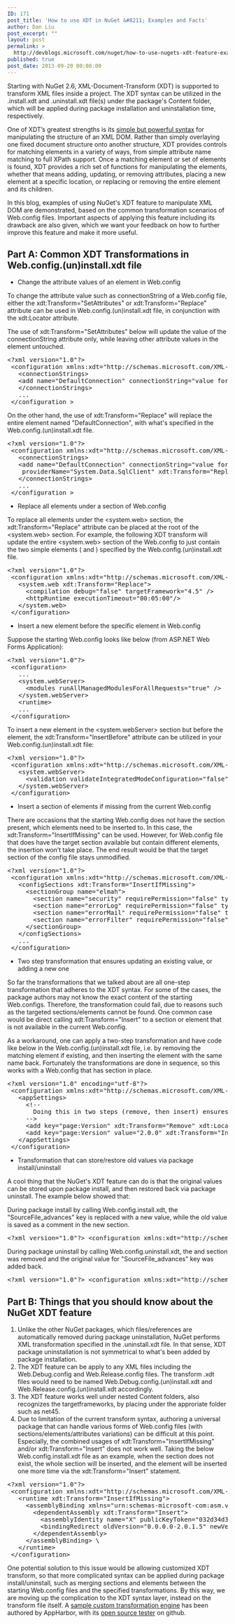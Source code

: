 ```yaml
---
ID: 171
post_title: 'How to use XDT in NuGet &#8211; Examples and Facts'
author: Dan Liu
post_excerpt: ""
layout: post
permalink: >
  http://devblogs.microsoft.com/nuget/how-to-use-nugets-xdt-feature-examples-and-facts/
published: true
post_date: 2013-09-20 00:00:00
---
```

Starting with NuGet 2.6, XML-Document-Transform (XDT) is supported to transform XML files inside a project. The XDT syntax can be utilized in the .install.xdt and .uninstall.xdt file(s) under the package's Content folder, which will be applied during package installation and uninstallation time, respectively.

One of XDT’s greatest strengths is its [simple but powerful syntax][1] for manipulating the structure of an XML DOM. Rather than simply overlaying one fixed document structure onto another structure, XDT provides controls for matching elements in a variety of ways, from simple attribute name matching to full XPath support. Once a matching element or set of elements is found, XDT provides a rich set of functions for manipulating the elements, whether that means adding, updating, or removing attributes, placing a new element at a specific location, or replacing or removing the entire element and its children.

In this blog, examples of using NuGet's XDT feature to manipulate XML DOM are demonstrated, based on the common transformation scenarios of Web.config files. Important aspects of applying this feature including its drawback are also given, which we want your feedback on how to further improve this feature and make it more useful.

## Part A: Common XDT Transformations in Web.config.(un)install.xdt file

*   Change the attribute values of an element in Web.config

To change the attribute value such as connectionString of a Web.config file, either the xdt:Transform="SetAttributes" or xdt:Transform="Replace" attribute can be used in Web.config.(un)install.xdt file, in conjunction with the xdt:Locator attribute.

The use of xdt:Transform="SetAttributes" below will update the value of the connectionString attribute only, while leaving other attribute values in the <add> element untouched.

<pre>&lt;?xml version="1.0"?&gt;
 &lt;configuration xmlns:xdt="http://schemas.microsoft.com/XML-Document-Transform"&gt;
   &lt;connectionStrings&gt; 
   &lt;add name="DefaultConnection" connectionString="value for the deployed Web.config file" xdt:Transform="SetAttributes" xdt:Locator="Match(name)"/&gt; 
   &lt;/connectionStrings&gt; 
   ... 
 &lt;/configuration &gt;</pre>

On the other hand, the use of xdt:Transform="Replace" will replace the entire <add> element named "DefaultConnection", with what's specified in the Web.config.(un)install.xdt file.

<pre>&lt;?xml version="1.0"?&gt;
 &lt;configuration xmlns:xdt="http://schemas.microsoft.com/XML-Document-Transform"&gt; 
   &lt;connectionStrings&gt; 
   &lt;add name="DefaultConnection" connectionString="value for the deployed Web.config file" 
    providerName="System.Data.SqlClient" xdt:Transform="Replace" xdt:Locator="Match(name)"/&gt; 
   &lt;/connectionStrings&gt; 
   ... 
 &lt;/configuration &gt;</pre>

*   Replace all elements under a section of Web.config

To replace all elements under the <system.web> section, the xdt:Transform="Replace" attribute can be placed at the root of the <system.web> section. For example, the following XDT transform will update the entire <system.web> section of the Web.config to just contain the two simple elements (<compilation> and <httpRuntime>) specified by the Web.config.(un)install.xdt file.

<pre>&lt;?xml version="1.0"?&gt; 
 &lt;configuration xmlns:xdt="http://schemas.microsoft.com/XML-Document-Transform"&gt; 
   &lt;system.web xdt:Transform="Replace"&gt; 
     &lt;compilation debug="false" targetFramework="4.5" /&gt; 
     &lt;httpRuntime executionTimeout="00:05:00"/&gt; 
   &lt;/system.web&gt; 
 &lt;/configuration&gt;</pre>

*   Insert a new element before the specific element in Web.config

Suppose the starting Web.config looks like below (from ASP.NET Web Forms Application):

<pre>&lt;?xml version="1.0"?&gt; 
 &lt;configuration&gt; 
   ... 
   &lt;system.webServer&gt; 
     &lt;modules runAllManagedModulesForAllRequests="true" /&gt; 
   &lt;/system.webServer&gt; 
   &lt;runtime&gt; 
   ... 
 &lt;/configuration&gt;</pre>

To insert a new <validation> element in the <system.webServer> section but before the <modules> element, the xdt:Transform="InsertBefore" attribute can be utilized in your Web.config.(un)install.xdt file:

<pre>&lt;?xml version="1.0"?&gt; 
 &lt;configuration xmlns:xdt="http://schemas.microsoft.com/XML-Document-Transform"&gt; 
   &lt;system.webServer&gt; 
     &lt;validation validateIntegratedModeConfiguration="false" xdt:Transform="InsertBefore(/configuration/system.webServer/modules)" /&gt; 
   &lt;/system.webServer&gt; 
 &lt;/configuration&gt;</pre>

*   Insert a section of elements if missing from the current Web.config

There are occasions that the starting Web.config does not have the section present, which elements need to be inserted to. In this case, the xdt:Transform="InsertIfMissing" can be used. However, for Web.config file that does have the target section available but contain different elements, the insertion won’t take place. The end result would be that the target section of the config file stays unmodified.

<pre>&lt;?xml version="1.0"?&gt; 
 &lt;configuration xmlns:xdt="http://schemas.microsoft.com/XML-Document-Transform"&gt; 
   &lt;configSections xdt:Transform="InsertIfMissing"&gt; 
     &lt;sectionGroup name="elmah"&gt; 
       &lt;section name="security" requirePermission="false" type="Elmah.SecuritySectionHandler, Elmah" /&gt;
       &lt;section name="errorLog" requirePermission="false" type="Elmah.ErrorLogSectionHandler, Elmah" /&gt; 
       &lt;section name="errorMail" requirePermission="false" type="Elmah.ErrorMailSectionHandler, Elmah" /&gt;
       &lt;section name="errorFilter" requirePermission="false" type="Elmah.ErrorFilterSectionHandler, Elmah" /&gt; 
     &lt;/sectionGroup&gt; 
   &lt;/configSections&gt; 
   ...
 &lt;/configuration&gt;</pre>

*   Two step transformation that ensures updating an existing value, or adding a new one

So far the transformations that we talked about are all one-step transformation that adheres to the XDT syntax. For some of the cases, the package authors may not know the exact content of the starting Web.configs. Therefore, the transformation could fail, due to reasons such as the targeted sections/elements cannot be found. One common case would be direct calling xdt:Transform="Insert" to a section or element that is not available in the current Web.config.

As a workaround, one can apply a two-step transformation and have code like below in the Web.config.(un)install.xdt file, i.e. by removing the matching element if existing, and then inserting the element with the same name back. Fortunately the transformations are done in sequence, so this works with a Web.config that has <appSettings> section in place.

<pre>&lt;?xml version="1.0" encoding="utf-8"?&gt; 
 &lt;configuration xmlns:xdt="http://schemas.microsoft.com/XML-Document-Transform"&gt; 
   &lt;appSettings&gt; 
     &lt;!-- 
       Doing this in two steps (remove, then insert) ensures that we can update an existing value, or add a new one 
     --&gt; 
     &lt;add key="page:Version" xdt:Transform="Remove" xdt:Locator="Match(key)"/&gt; 
     &lt;add key="page:Version" value="2.0.0" xdt:Transform="Insert" /&gt; 
   &lt;/appSettings&gt; 
 &lt;/configuration&gt;</pre>

*   Transformation that can store/restore old values via package install/uninstall

A cool thing that the NuGet's XDT feature can do is that the original values can be stored upon package install, and then restored back via package uninstall. The example below showed that:

During package install by calling Web.config.install.xdt, the "SourceFile_advances" key is replaced with a new value, while the old value is saved as a comment in the new <local> section.

<pre>&lt;?xml version="1.0"?&gt; &lt;configuration xmlns:xdt="http://schemas.microsoft.com/XML-Document-Transform"&gt; &lt;appSettings xdt:Transform="InsertIfMissing"&gt; &lt;add key="SourceFile_Advances" keyvalue="C:\Code\SavvysoftValuations\new.csv" xdt:Locator="Match(key)" xdt:Transform="Replace" /&gt; &lt;/appSettings&gt; &lt;local xdt:Transform="Insert"&gt; &lt;!-- &lt;add key="SourceFile_Advances" keyvalue="C:\Code\SavvysoftValuations\original.csv" /&gt; --&gt; &lt;/local&gt; &lt;/configuration&gt;</pre>

During package uninstall by calling Web.config.uninstall.xdt, the <appSettings> and <local> section was removed and the original value for "SourceFile_advances" key was added back.

<pre>&lt;?xml version="1.0"?&gt; &lt;configuration xmlns:xdt="http://schemas.microsoft.com/XML-Document-Transform"&gt; &lt;appSettings xdt:Transform="Remove"&gt; &lt;/appSettings&gt; &lt;local xdt:Transform="Remove"&gt; &lt;/local&gt; &lt;appSettings xdt:Transform="InsertIfMissing"&gt; &lt;add key="SourceFile_Advances" keyvalue="C:\Code\SavvysoftValuations\original.csv" /&gt; &lt;/appSettings&gt; &lt;/configuration&gt;</pre>

## Part B: Things that you should know about the NuGet XDT feature

1.  Unlike the other NuGet packages, which files/references are automatically removed during package uninstallation, NuGet performs XML transformation specified in the .uninstall.xdt file. In that sense, XDT package uninstallation is not symmetrical to what's been added by package installation.
2.  The XDT feature can be apply to any XML files including the Web.Debug.config and Web.Release.config files. The transform .xdt files would need to be named Web.Debug.config.(un)install.xdt and Web.Release.config.(un)install.xdt accordingly.
3.  The XDT feature works well under nested Content folders, also recognizes the targetframeworks, by placing under the approriate folder such as net45.
4.  Due to limitation of the current transform syntax, authoring a universal package that can handle various forms of Web.config files (with sections/elements/attributes variations) can be difficult at this point. Especially, the combined usages of xdt:Transform="InsertIfMissing" and/or xdt:Transform="Insert" does not work well. Taking the below Web.config.install.xdt file as an example, when the <runtime> section does not exist, the whole section will be inserted, and the <dependentAssembly> element will be inserted one more time via the xdt:Transform="Insert" statement.

<pre>&lt;?xml version="1.0"?&gt; 
 &lt;configuration xmlns:xdt="http://schemas.microsoft.com/XML-Document-Transform"&gt; 
   &lt;runtime xdt:Transform="InsertIfMissing"&gt; 
     &lt;assemblyBinding xmlns="urn:schemas-microsoft-com:asm.v1"&gt; 
       &lt;dependentAssembly xdt:Transform="Insert"&gt; 
         &lt;assemblyIdentity name="X" publicKeyToken="032d34d3e998f237" culture="neutral" /&gt; 
         &lt;bindingRedirect oldVersion="0.0.0.0-2.0.1.5" newVersion="2.0.1.5" /&gt; 
       &lt;/dependentAssembly&gt; 
     &lt;/assemblyBinding&gt; \
   &lt;/runtime&gt; 
 &lt;/configuration&gt;</pre>

One potential solution to this issue would be allowing customized XDT transform, so that more complicated syntax can be applied during package install/uninstall, such as merging sections and elements between the starting Web.config files and the specified transformations. By this way, we are moving up the complication to the XDT syntax layer, instead on the transform file itself. A [sample custom transformation engine][2] has been authored by AppHarbor, with its [open source tester][3] on github.

 [1]: http://msdn.microsoft.com/en-us/library/dd465326.aspx
 [2]: http://blog.appharbor.com/2012/07/27/custom-web-config-transforms-and-merges
 [3]: https://github.com/appharbor/appharbor-transformtester